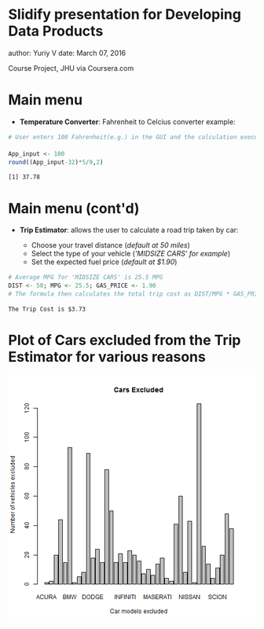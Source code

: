 Slidify presentation for Developing Data Products
===
author: Yuriy V
date: March  07, 2016

Course Project, JHU via Coursera.com

Main menu
========================================================

* __Temperature Converter__: Fahrenheit  to  Celcius  converter  example:


```r
# User enters 100 Fahrenheit(e.g.) in the GUI and the calculation executes a formula...

App_input <- 100
round((App_input-32)*5/9,2)
```

```
[1] 37.78
```


Main menu (cont'd)
========================================================

* __Trip Estimator__: allows  the  user  to  calculate  a  road  trip  taken  by  car:
  
    - Choose your travel distance (*default at 50 miles*)
    - Select the type of your vehicle (*'MIDSIZE CARS' for example*)
    - Set the expected fuel price (*default at $1.90*)


```r
# Average MPG for 'MIDSIZE CARS' is 25.5 MPG
DIST <- 50; MPG <- 25.5; GAS_PRICE <- 1.90
# The formula then calculates the total trip cost as DIST/MPG * GAS_PRICE
```
    The Trip Cost is $3.73


Plot of Cars excluded from the Trip Estimator for various reasons
========================================================

![plot of chunk unnamed-chunk-3](myDDP-figure/unnamed-chunk-3-1.png) 
